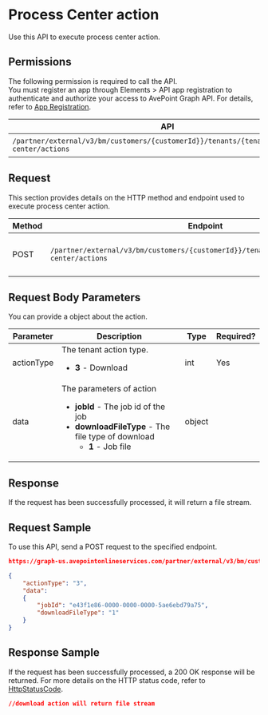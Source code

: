 # Process Center action

Use this API to execute process center action.

## Permissions  

The following permission is required to call the API.  
You must register an app through Elements > API app registration to authenticate and authorize your access to AvePoint Graph API. For details, refer to [App Registration](https://cdn.avepoint.com/assets/apelements-webhelp/avepoint-elements-for-partners/index.htm#!Documents/appregistration.htm).  

| API  | Permission  |
|-----------|--------|
| `/partner/external/v3/bm/customers/{customerId}}/tenants/{tenantId}}/process-center/actions` | elements.bm.tenant.read.all or elements.bm.tenant.readwrite.all|  

## Request

This section provides details on the HTTP method and endpoint used to execute process center action.

| Method | Endpoint | Description |
| --- | --- | --- |
| POST | `/partner/external/v3/bm/customers/{customerId}}/tenants/{tenantId}}/process-center/actions` | Execute process center action. |

## Request Body Parameters

You can provide a object about the action.

|Parameter|Description | Type|Required?|
|---|---|---|---|
|actionType| The tenant action type. <ul><li>**3** - Download</li></ul> |int|Yes|
|data| The parameters of action <ul><li>**jobId** - The job id of the job</li><li>**downloadFileType** - The file type of download<ul><li>**1** - Job file</li></ul></li></ul> | object |

## Response

If the request has been successfully processed, it will return a file stream.

## Request Sample

To use this API, send a POST request to the specified endpoint.

```json
https://graph-us.avepointonlineservices.com/partner/external/v3/bm/customers/{customerId}}/tenants/{tenantId}}/process-center/actions

{
    "actionType": "3",
    "data": 
    {
        "jobId": "e43f1e86-0000-0000-0000-5ae6ebd79a75",
        "downloadFileType": "1"
    }
}
```

## Response Sample  

If the request has been successfully processed, a 200 OK response will be returned. For more details on the HTTP status code, refer to [HttpStatusCode](https://learn.avepoint.com/docs/Use-AvePoint-Graph-API.html#http-status-code).

```json
//download action will return file stream